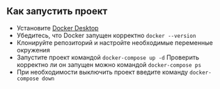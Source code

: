  ## Как запустить проект
 + Установите [Docker Desktop](https://docs.docker.com/engine/install/)
 + Убедитесь, что Docker запущен корректно
 ```docker --version```
 + Клонируйте репозиторий и настройте необходимые переменные окружения
 + Запустите проект командой
 ```docker-compose up -d```
 Проверить корректно ли он запущен можно командой
 ```docker-compose ps```
 + При необходимости выключить проект введите команду
 ```docker-compose down```